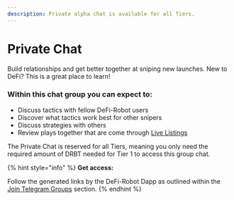 ```yaml
---
description: Private alpha chat is available for all Tiers.
---
```


# Private Chat

Build relationships and get better together at sniping new launches. New to DeFi? This is a great place to learn!

### Within this chat group you can expect to:

* Discuss tactics with fellow DeFi-Robot users&#x20;
* Discover what tactics work best for other snipers
* Discuss strategies with others
* Review plays together that are come through [Live Listings](../channels/)

The Private Chat is reserved for all Tiers, meaning you only need the required amount of DRBT needed for Tier 1 to access this group chat.

{% hint style="info" %}
**Get access:**

Follow the generated links by the DeFi-Robot Dapp as outlined within the [Join Telegram Groups](../../getting-started/join-telegram-groups.md) section.
{% endhint %}
